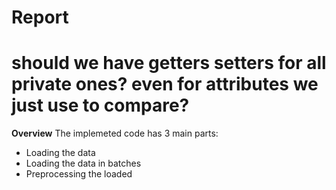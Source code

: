# Report
# should we have getters setters for all private ones? even for attributes we just use to compare?

**Overview**
The implemeted code has 3 main parts:
- Loading the data
- Loading the data in batches 
- Preprocessing the loaded 